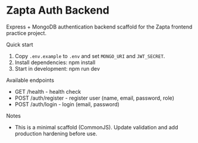 # Zapta Auth Backend

Express + MongoDB authentication backend scaffold for the Zapta frontend practice project.

Quick start

1. Copy `.env.example` to `.env` and set `MONGO_URI` and `JWT_SECRET`.
2. Install dependencies: npm install
3. Start in development: npm run dev

Available endpoints
- GET /health - health check
- POST /auth/register - register user (name, email, password, role)
- POST /auth/login - login (email, password)

Notes
- This is a minimal scaffold (CommonJS). Update validation and add production hardening before use.
